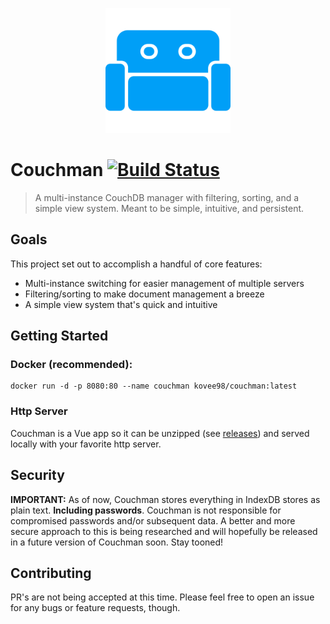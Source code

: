 <p align="center"><img src="https://github.com/Kovee98/couchman/blob/develop/src/assets/logo-500x500.png" width="200" /></p>

# Couchman [![Build Status](https://travis-ci.com/Kovee98/couchman.svg?branch=develop)](https://travis-ci.com/Kovee98/couchman)
> A multi-instance CouchDB manager with filtering, sorting, and a simple view system. Meant to be simple, intuitive, and persistent.

## Goals
This project set out to accomplish a handful of core features:
- Multi-instance switching for easier management of multiple servers
- Filtering/sorting to make document management a breeze
- A simple view system that's quick and intuitive

## Getting Started
### Docker (recommended):
```
docker run -d -p 8080:80 --name couchman kovee98/couchman:latest
```

### Http Server
Couchman is a Vue app so it can be unzipped (see [releases](https://github.com/Kovee98/couchman/releases)) and served locally with your favorite http server.

## Security
**IMPORTANT:** As of now, Couchman stores everything in IndexDB stores as plain text. **Including passwords**. Couchman is not responsible for compromised passwords and/or subsequent data. A better and more secure approach to this is being researched and will hopefully be released in a future version of Couchman soon. Stay tooned!

## Contributing
PR's are not being accepted at this time. Please feel free to open an issue for any bugs or feature requests, though.
